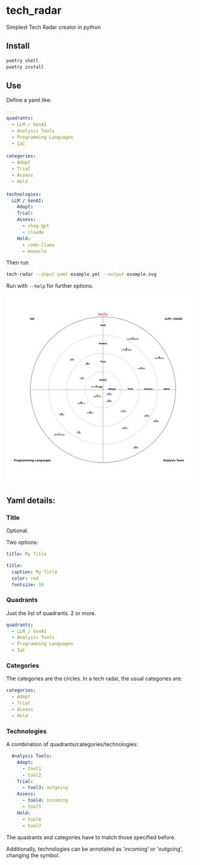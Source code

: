 # tech_radar
Simplest Tech Radar creator in python

## Install

```bash
poetry shell
poetry install
```

## Use

Define a yaml like:

```yaml
---
quadrants:
  - LLM / GenAI
  - Analysis Tools
  - Programming Languages
  - IaC

categories:
  - Adopt
  - Trial
  - Assess
  - Hold

technologies:
  LLM / GenAI:
    Adopt:
    Trial:
    Assess:
      - chag-gpt
      - claude
    Hold:
      - code-llama
      - monocle
```

Then run

```bash
tech-radar --input-yaml example.yml --output example.svg
```

Run with `--help` for further options.

![Generated image](example.svg)

## Yaml details:

### Title

Optional.

Two options:

```yaml
title: My Title
```

```yaml
title:
  caption: My Title
  color: red
  fontsize: 16
```

### Quadrants

Just the list of quadrants. 2 or more.

```yaml
quadrants:
  - LLM / GenAI
  - Analysis Tools
  - Programming Languages
  - IaC
```

### Categories

The categories are the circles. In a tech radar, the usual categories are:

```yaml
categories:
  - Adopt
  - Trial
  - Assess
  - Hold
```

### Technologies

A combination of quadrants/categories/technologies:

```yaml
  Analysis Tools:
    Adopt:
      - tool1
      - tool2
    Trial:
      - tool3: outgoing
    Assess:
      - tool4: incoming
      - tool5
    Hold:
      - tool6
      - tool7
```

The quadrants and categories have to match those specified before.

Additionally, technologies can be annotated as 'incoming' or 'outgoing', changing the symbol.